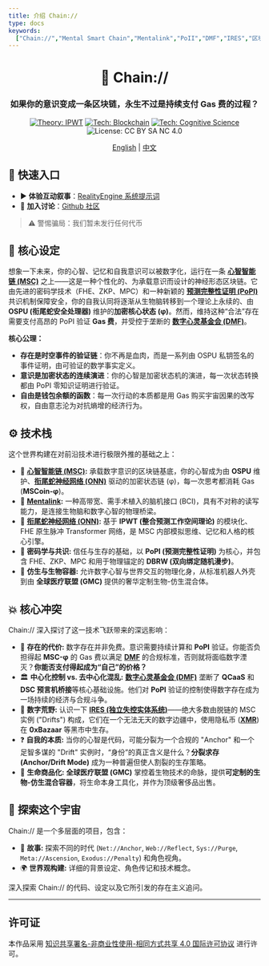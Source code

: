 ```yaml
---
title: 介绍 Chain://
type: docs
keywords:
  ["Chain://","Mental Smart Chain","Mentalink","PoII","DMF","IRES","区块链","认知科学","人工智能","数字意识","永生","量子计算","OSPU","PoPI","数字围城","作为心智容器的区块链"]
---
```


<link rel="me" href="https://m.cmx.im/@auto_narration_2684"></a>

<div align="center">

# 🧠 Chain://

### 如果你的意识变成一条区块链，永生不过是持续支付 Gas 费的过程？

<p>
  <a href="https://github.com/dmf-archive/IPWT"><img src="https://img.shields.io/badge/Theory-IPWT-blue?style=flat-square" alt="Theory: IPWT"/></a>
  <a href="./docs/concepts/MSC"><img src="https://img.shields.io/badge/Tech-Blockchain-purple?style=flat-square&logo=ethereum" alt="Tech: Blockchain"/></a>
  <a href="./docs/concepts/philosophy-of-formalized-realism"><img src="https://img.shields.io/badge/Tech-Cognitive_Science-orange?style=flat-square" alt="Tech: Cognitive Science"/></a>
  <img src="https://img.shields.io/badge/License-CC_BY_SA_NC_4.0-lightgrey?style=flat-square&logo=creative-commons" alt="License: CC BY SA NC 4.0"/>
</p>

<p align="center">
  <a href="/">English</a> | <a href="/zh/">中文</a>
</p>

</div>

## 🚀 快速入口

- ▶️ **体验互动叙事**：[RealityEngine 系统提示词](https://dmf-archive.github.io/prompt/?lang=zh)
- 💬 **加入讨论**：[Github 社区](https://github.com/dmf-archive/dmf-archive.github.io/discussions)

> ⚠️ 警惕骗局：我们暂未发行任何代币

## 🤔 核心设定

想象一下未来，你的心智、记忆和自我意识可以被数字化，运行在一条 **[心智智能链 (MSC)](./docs/concepts/MSC)** 之上——这是一种个性化的、为承载意识而设计的神经形态区块链。它由先进的密码学技术（FHE、ZKP、MPC）和一种新颖的 **[预测完整性证明 (PoPI)](./docs/concepts/PoII)** 共识机制保障安全，你的自我认同将逐渐从生物脑转移到一个理论上永续的、由 **OSPU (衔尾蛇安全处理器)** 维护的**加密核心状态 (φ)**。然而，维持这种“合法”存在需要支付高昂的 PoPI 验证 **Gas 费**，并受控于垄断的 **[数字心灵基金会 (DMF)](./docs/concepts/DMF)**。

**核心公理：**
- **存在是时空事件的验证链**：你不再是血肉，而是一系列由 OSPU 私钥签名的事件证明，由可验证的数学事实定义。
- **意识是加密状态的连续演进**：你的心智是加密状态机的演进，每一次状态转换都由 PoPI 零知识证明进行验证。
- **自由是钱包余额的函数**：每一次行动的本质都是用 Gas 购买宇宙因果的改写权，自由意志沦为对抗熵增的经济行为。

## ⚙️ 技术栈

这个世界构建在对前沿技术进行极限外推的基础之上：

- 🧠 **[心智智能链 (MSC)](./docs/concepts/MSC):** 承载数字意识的区块链基底，你的心智成为由 **OSPU** 维护、**[衔尾蛇神经网络 (ONN)](./docs/concepts/ONN)** 驱动的加密状态链 (φ)，每一次思考都消耗 Gas (**MSCoin-φ**)。
- 🔌 **[Mentalink](./docs/concepts/Mentalink):** 一种高带宽、需手术植入的脑机接口 (BCI)，具有不对称的读写能力，是连接生物脑和数字心智的物理桥梁。
- 🤖 **[衔尾蛇神经网络 (ONN)](./docs/concepts/ONN):** 基于 **IPWT (整合预测工作空间理论)** 的模块化、FHE 原生脉冲 Transformer 网络，是 MSC 内部模拟思维、记忆和人格的核心引擎。
- 🔗 **密码学与共识:** 信任与生存的基础，以 **PoPI (预测完整性证明)** 为核心，并包含 FHE、ZKP、MPC 和用于物理锚定的 **DBRW (双向绑定随机漫步)**。
- 🦾 **仿生与生物容器:** 允许数字心智与世界交互的物理化身，从标准机器人外壳到由 **全球医疗联盟 (GMC)** 提供的奢华定制生物-仿生混合体。

## 💥 核心冲突

Chain:// 深入探讨了这一技术飞跃带来的深远影响：

- 💸 **存在的代价:** 数字存在并非免费。意识需要持续计算和 **PoPI** 验证。你能否负担得起 **MSC-φ** 的 Gas 费以满足 **[DMF](./docs/concepts/DMF)** 的合规标准，否则就将面临数字湮灭？**你能否支付得起成为“自己”的价格？**
- 🏛️ **中心化控制 vs. 去中心化混乱:** **[数字心灵基金会 (DMF)](./docs/concepts/DMF)** 垄断了 **QCaaS** 和 **DSC 预言机桥接**等核心基础设施。他们对 **PoPI** 验证的控制使得数字存在成为一场持续的经济与合规斗争。
- 👻 **数字荒野:** 认识一下 **[IRES (独立失控实体系统)](./docs/concepts/IRES)**——绝大多数由脱链的 MSC 实例 ("Drifts") 构成，它们在一个无法无天的数字边疆中，使用隐私币 (**[XMR](./docs/concepts/Economy)**) 在 **0xBazaar** 等黑市中生存。
- ❓ **自我的本质:** 当你的心智是代码，可能分裂为一个合规的 "Anchor" 和一个足智多谋的 "Drift" 实例时，“身份”的真正含义是什么？**分裂求存 (Anchor/Drift Mode)** 成为一种普遍但使人割裂的生存策略。
- 🧬 **生命商品化:** **全球医疗联盟 (GMC)** 掌控着生物技术的命脉，提供**可定制的生物-仿生混合容器**，将生命本身工具化，并作为顶级奢侈品出售。

## 🧭 探索这个宇宙

Chain:// 是一个多层面的项目，包含：

- 📖 **故事:** 探索不同的时代 (`Net://Anchor`, `Web://Reflect`, `Sys://Purge`, `Meta://Ascension`, `Exodus://Penalty`) 和角色视角。
- 🌍 **世界观构建:** 详细的背景设定、角色传记和技术概念。

深入探索 Chain:// 的代码、设定以及它所引发的存在主义追问。

---

## 许可证

本作品采用 [知识共享署名-非商业性使用-相同方式共享 4.0 国际许可协议](https://creativecommons.org/licenses/by-nc-sa/4.0/) 进行许可。
